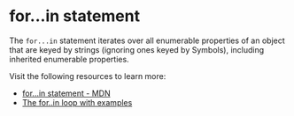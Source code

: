 # for...in statement

The `for...in` statement iterates over all enumerable properties of an object that are keyed by strings (ignoring ones keyed by Symbols), including inherited enumerable properties.

Visit the following resources to learn more:

- [for...in statement - MDN](https://developer.mozilla.org/en-US/docs/Web/JavaScript/Reference/Statements/for...in)
- [The for..in loop with examples](https://javascript.info/object#forin)
